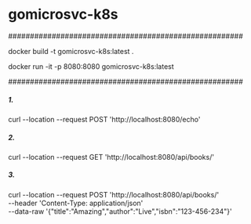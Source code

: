 # gomicrosvc-k8s

######################################################

docker build -t gomicrosvc-k8s:latest .

docker run -it -p 8080:8080 gomicrosvc-k8s:latest

######################################################

##### 1. 
curl --location --request POST 'http://localhost:8080/echo'
##### 2.
curl --location --request GET 'http://localhost:8080/api/books/'
##### 3.
curl --location --request POST 'http://localhost:8080/api/books/' \
--header 'Content-Type: application/json' \
--data-raw '{"title":"Amazing","author":"Live","isbn":"123-456-234"}'

